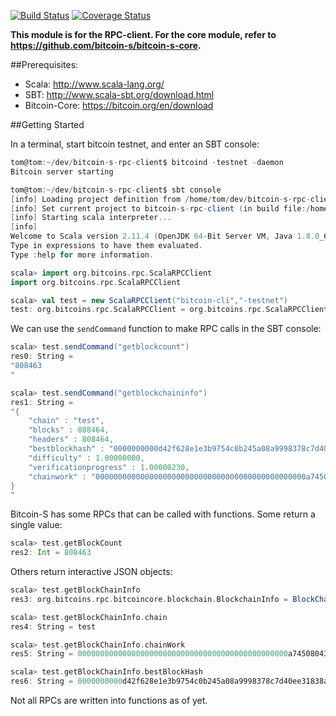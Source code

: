 [![Build Status](https://travis-ci.org/TomMcCabe/bitcoin-s-rpc-client.svg?branch=rpc-client)](https://travis-ci.org/TomMcCabe/bitcoin-s-rpc-client) [![Coverage Status](https://coveralls.io/repos/github/TomMcCabe/bitcoin-s-rpc-client/badge.svg?branch=rpc-client)](https://coveralls.io/github/TomMcCabe/bitcoin-s-rpc-client?branch=rpc-client)


**This module is for the RPC-client. For the core module, refer to https://github.com/bitcoin-s/bitcoin-s-core.**

##Prerequisites:
* Scala: http://www.scala-lang.org/
* SBT: http://www.scala-sbt.org/download.html
* Bitcoin-Core: https://bitcoin.org/en/download

##Getting Started

In a terminal, start bitcoin testnet, and enter an SBT console:
```scala
tom@tom:~/dev/bitcoin-s-rpc-client$ bitcoind -testnet -daemon
Bitcoin server starting

tom@tom:~/dev/bitcoin-s-rpc-client$ sbt console
[info] Loading project definition from /home/tom/dev/bitcoin-s-rpc-client/project
[info] Set current project to bitcoin-s-rpc-client (in build file:/home/tom/dev/bitcoin-s-rpc-client/)
[info] Starting scala interpreter...
[info] 
Welcome to Scala version 2.11.4 (OpenJDK 64-Bit Server VM, Java 1.8.0_66-internal).
Type in expressions to have them evaluated.
Type :help for more information.

scala> import org.bitcoins.rpc.ScalaRPCClient
import org.bitcoins.rpc.ScalaRPCClient

scala> val test = new ScalaRPCClient("bitcoin-cli","-testnet")
test: org.bitcoins.rpc.ScalaRPCClient = org.bitcoins.rpc.ScalaRPCClient@32e933d8
```

We can use the `sendCommand` function to make RPC calls in the SBT console:
```scala
scala> test.sendCommand("getblockcount")
res0: String =
"808463
"

scala> test.sendCommand("getblockchaininfo")
res1: String =
"{
    "chain" : "test",
    "blocks" : 808464,
    "headers" : 808464,
    "bestblockhash" : "0000000000d42f628e1e3b9754c0b245a08a9998378c7d40ee31838a347531f7",
    "difficulty" : 1.00000000,
    "verificationprogress" : 1.00000230,
    "chainwork" : "00000000000000000000000000000000000000000000000a745080437a62ecc9"
}
"

```

Bitcoin-S has some RPCs that can be called with functions. Some return a single value:
```scala
scala> test.getBlockCount
res2: Int = 808463
```

Others return interactive JSON objects:
```scala
scala> test.getBlockChainInfo
res3: org.bitcoins.rpc.bitcoincore.blockchain.BlockchainInfo = BlockChainInfoImpl(test,808464,808464,000000000041d1047d0f2d8415c518baf367574d9d2583e491873c1bdf6f5a79,1.0,1.00000230,00000000000000000000000000000000000000000000000a745080437a62ecc9)

scala> test.getBlockChainInfo.chain
res4: String = test

scala> test.getBlockChainInfo.chainWork
res5: String = 00000000000000000000000000000000000000000000000a745080437a62ecc9

scala> test.getBlockChainInfo.bestBlockHash
res6: String = 0000000000d42f628e1e3b9754c0b245a08a9998378c7d40ee31838a347531f7

```

Not all RPCs are written into functions as of yet.
